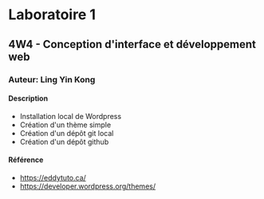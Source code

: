 # Laboratoire 1
## 4W4 - Conception d'interface et développement web
### Auteur: Ling Yin Kong
#### Description
- Installation local de Wordpress
- Création d'un thème simple
- Création d'un dépôt git local
- Création d'un dépôt github

#### Référence
- https://eddytuto.ca/
- https://developer.wordpress.org/themes/